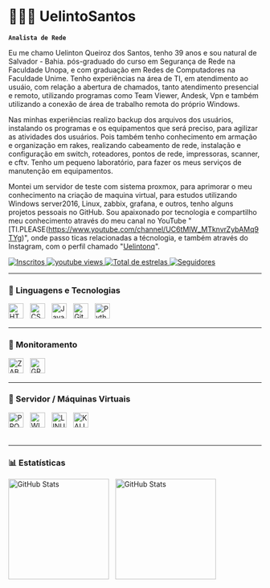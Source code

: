 # 👩🏻‍💻 UelintoSantos

**`Analista de Rede`**

Eu me chamo Uelinton Queiroz dos Santos, tenho 39 anos e sou natural de Salvador - Bahia. pós-graduado do curso em Segurança de Rede na Faculdade Unopa, e com graduação em Redes de Computadores na Faculdade Unime. Tenho experiências na área de TI, em atendimento ao usuáio, com relação a abertura de chamados, tanto atendimento presencial e remoto, utilizando programas como Team Viewer, Andesk, Vpn e também utilizando a conexão de área de trabalho remota do próprio Windows.

Nas minhas experiências realizo backup dos arquivos dos usuários, instalando os programas e os equipamentos que será preciso, para agilizar as atividades dos usuários. Pois também tenho conhecimento em armação e organização em rakes, realizando cabeamento de rede, instalação e configuração em switch, roteadores, pontos de rede, impressoras, scanner, e cftv. Tenho um pequeno laboratório, para fazer os meus serviços de manutenção em equipamentos.

Montei um servidor de teste com sistema proxmox, para aprimorar o meu conhecimento na criação de maquina virtual, para estudos utilizando Windows server2016, Linux, zabbix, grafana, e outros, tenho alguns projetos pessoais no GitHub. Sou apaixonado por tecnologia e compartilho meu conhecimento através do meu canal no YouTube "[TI.PLEASE(https://www.youtube.com/channel/UC6tMlW_MTknvrZybAMq9TYg)", onde passo ticas relacionadas a técnologia, e também através do Instagram, com o perfil chamado "[Uelintonq](https://www.instagram.com/uelintonq/)".

<p align="left">
    <a href="https://www.youtube.com/channel/UC6tMlW_MTknvrZybAMq9TYg">
        <img 
            alt="Inscritos" 
            title="Inscreva-se no meu canal" 
            src="https://custom-icon-badges.demolab.com/youtube/channel/subscribers/UC6tMlW_MTknvrZybAMq9TYg?color=%23E05D44&label=Inscreva-se&logo=video&logoColor=white&style=for-the-badge&labelColor=CE4630"
        />
    </a>
    <a href="https://www.youtube.com/channel/UC6tMlW_MTknvrZybAMq9TYg">
        <img 
            alt="youtube views" 
            title="Vizualizações no YouTube" 
            src="https://custom-icon-badges.demolab.com/youtube/channel/views/UC6tMlW_MTknvrZybAMq9TYg?color=%23E1AD0E&logo=eye&logoColor=white&style=for-the-badge&labelColor=C79600"
        />
    </a> 
    <a href="https://github.com/UelintonSantos?tab=repositories&sort=stargazers">
        <img 
            alt="Total de estrelas" 
            title="Total de estrelas GitHub" 
            src="https://custom-icon-badges.demolab.com/github/stars/UelintonSantos?color=55960c&style=for-the-badge&labelColor=488207&logo=star&label=estrelas"
        />
    </a>
    <a href="https://github.com/UelintonSantos?tab=followers">
        <img 
            alt="Seguidores" 
            title="Me siga no GitHub" 
            src="https://custom-icon-badges.demolab.com/github/followers/UelintonSantos?color=236ad3&labelColor=1155ba&style=for-the-badge&logo=github&label=Seguidores&logoColor=white"
        />
    </a>
</p>

---
### 🤖 Linguagens e Tecnologias

<img 
    align="left" 
    alt="HTML"
    title="HTML" 
    width="30px" 
    style="padding-right: 10px;" 
    src="https://cdn.jsdelivr.net/gh/devicons/devicon@latest/icons/html5/html5-original.svg" 
/>
<img 
    align="left" 
    alt="CSS" 
    title="CSS"
    width="30px" 
    style="padding-right: 10px;" 
    src="https://cdn.jsdelivr.net/gh/devicons/devicon@latest/icons/css3/css3-original.svg" 
/>
<img 
    align="left" 
    alt="JavaScript" 
    title="JavaScript"
    width="30px" 
    style="padding-right: 10px;" 
    src="https://cdn.jsdelivr.net/gh/devicons/devicon@latest/icons/javascript/javascript-original.svg" 
/>
<img
    align="left" 
    alt="Git" 
    title="Git"
    width="30px" 
    style="padding-right: 10px;" 
    src="https://cdn.jsdelivr.net/gh/devicons/devicon@latest/icons/git/git-original.svg" 
/>
<img 
    align="left" 
    alt="Python" 
    title="Python"
    width="30px" 
    style="padding-right: 10px;" 
    src="https://cdn.jsdelivr.net/gh/devicons/devicon@latest/icons/python/python-original.svg" 
/>
<br/>
<br/>

---
### 🤖 Monitoramento

<img 
    align="left" 
    alt="ZABBIX"
    title="ZABBIX" 
    width="30px" 
    style="padding-right: 10px;" 
    src="https://api.devicons.dev.br/icon?icons=Zabbix&size=48&theme=dark&perline=30" 
/>
<img 
    align="left" 
    alt="GRAFANA"
    title="GRAFANA" 
    width="30px" 
    style="padding-right: 10px;" 
    src="https://cdn.jsdelivr.net/gh/devicons/devicon@latest/icons/grafana/grafana-original-wordmark.svg"
/>
<br/>
<br/>

---
### 🤖 Servidor / Máquinas Virtuais

<img 
    align="left" 
    alt="PROXMOX"
    title="PROXMOX" 
    width="30px" 
    style="padding-right: 10px;" 
    src="https://cdn.jsdelivr.net/gh/devicons/devicon@latest/icons/proxmox/proxmox-original-wordmark.svg"
/>
<img 
    align="left" 
    alt="WINDOWS SERVER2016"
    title="WINDOWS SERVER 2016" 
    width="30px" 
    style="padding-right: 10px;" 
    src="https://cdn.jsdelivr.net/gh/devicons/devicon@latest/icons/windows11/windows11-original.svg"
/>
<img 
    align="left" 
    alt="LINUX"
    title="LINUX" 
    width="30px" 
    style="padding-right: 10px;" 
    src="https://cdn.jsdelivr.net/gh/devicons/devicon@latest/icons/linux/linux-original.svg"
/>
<img 
    align="left" 
    alt="KALI LINUX"
    title="KALI LINUX" 
    width="30px" 
    style="padding-right: 10px;" 
    src="https://cdn.jsdelivr.net/gh/devicons/devicon@latest/icons/kalilinux/kalilinux-original.svg"
/>  
<br/>
<br/>

---
### 📊 Estatísticas

<p>
  <img 
    align="left" 
    alt="GitHub Stats" 
    height="200" 
    style="padding-right: 10px;" 
    src="https://github-readme-stats.vercel.app/api?username=UelintonSantos&show_icons=true&theme=tokyonight&include_all_commits=true&locale=pt-br" 
  />

<img 
      align="left" 
      alt="GitHub Stats" 
      height="200"
      style="padding-right: 10px;" 
      src="https://github-readme-stats.vercel.app/api/top-langs/?username=UelintonSantos&theme=tokyonight&layout=compact&custom_title=Tecnologias&langs_count=7" 
  />

</p>
